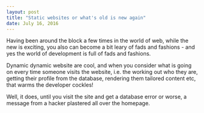 ```yaml
---
layout: post
title: "Static websites or what's old is new again"
date: July 16, 2016
---
```


Having been around the block a few times in the world of web, while the new is exciting, you also can become a bit leary of fads and fashions - and yes the world of development is full of fads and fashions.

Dynamic dynamic website are cool, and when you consider what is going on every time someone visits the website, i.e. the working out who they are, getting their profile from the database, rendering them tailored content etc, that warms the developer cockles!

Well, it does, until you visit the site and get a database error or worse, a message from a hacker plastered all over the homepage.